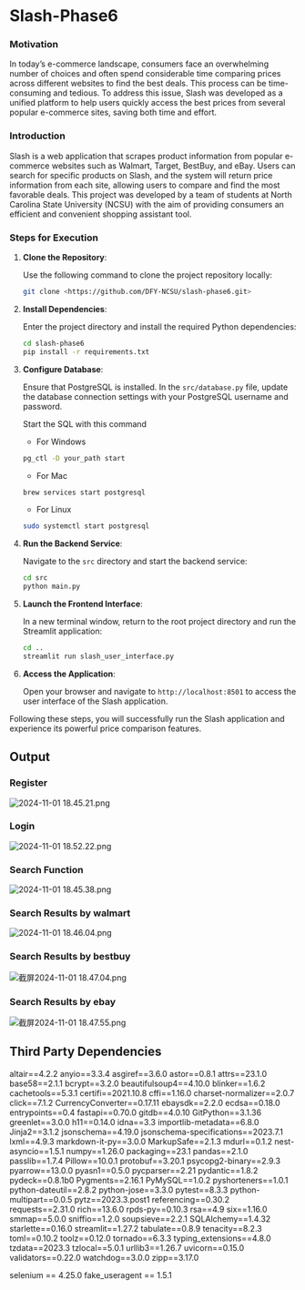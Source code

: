 # Slash-Phase6

### Motivation

In today’s e-commerce landscape, consumers face an overwhelming number of choices and often spend considerable time comparing prices across different websites to find the best deals. This process can be time-consuming and tedious. To address this issue, Slash was developed as a unified platform to help users quickly access the best prices from several popular e-commerce sites, saving both time and effort.

### Introduction

Slash is a web application that scrapes product information from popular e-commerce websites such as Walmart, Target, BestBuy, and eBay. Users can search for specific products on Slash, and the system will return price information from each site, allowing users to compare and find the most favorable deals. This project was developed by a team of students at North Carolina State University (NCSU) with the aim of providing consumers an efficient and convenient shopping assistant tool.

### Steps for Execution

1. **Clone the Repository**:
   
    Use the following command to clone the project repository locally:
    
    ```bash
    git clone <https://github.com/DFY-NCSU/slash-phase6.git>
    ```
    
2. **Install Dependencies**:
   
    Enter the project directory and install the required Python dependencies:
    
    ```bash
    cd slash-phase6
    pip install -r requirements.txt
    
    ```
    
3. **Configure Database**:
   
    Ensure that PostgreSQL is installed. In the `src/database.py` file, update the database connection settings with your PostgreSQL username and password.
    
    Start the SQL with this command
    
    - For Windows
    
    ```bash
    pg_ctl -D your_path start
    ```
    
    - For Mac
    
    ```bash
    brew services start postgresql
    ```
    
    - For Linux
    
    ```bash
    sudo systemctl start postgresql
    ```
    
4. **Run the Backend Service**:
   
    Navigate to the `src` directory and start the backend service:
    
    ```bash
    cd src
    python main.py
    ```
    
5. **Launch the Frontend Interface**:
   
    In a new terminal window, return to the root project directory and run the Streamlit application:
    
    ```bash
    cd ..
    streamlit run slash_user_interface.py
    
    ```
    
6. **Access the Application**:
   
    Open your browser and navigate to `http://localhost:8501` to access the user interface of the Slash application.
    

Following these steps, you will successfully run the Slash application and experience its powerful price comparison features.

## Output

### Register

![2024-11-01 18.45.21.png](../assets/Slash-Phase6/2024-11-01_18.45.21.png)

### Login

![2024-11-01 18.52.22.png](../assets/Slash-Phase6/2024-11-01_18.52.22.png)

### Search Function

![2024-11-01 18.45.38.png](../assets/Slash-Phase6/2024-11-01_18.45.38.png)

### Search Results by walmart

![2024-11-01 18.46.04.png](../assets/Slash-Phase6/2024-11-01_18.46.04.png)

### Search Results by bestbuy

![截屏2024-11-01 18.47.04.png](../assets/Slash-Phase6/2024-11-01_18.47.04.png)

### Search Results by ebay

![截屏2024-11-01 18.47.55.png](../assets/Slash-Phase6/2024-11-01_18.47.55.png)

## Third Party Dependencies

altair==4.2.2
anyio==3.3.4
asgiref==3.6.0
astor==0.8.1
attrs==23.1.0
base58==2.1.1
bcrypt==3.2.0
beautifulsoup4==4.10.0
blinker==1.6.2
cachetools==5.3.1
certifi==2021.10.8
cffi==1.16.0
charset-normalizer==2.0.7
click==7.1.2
CurrencyConverter==0.17.11
ebaysdk==2.2.0
ecdsa==0.18.0
entrypoints==0.4
fastapi==0.70.0
gitdb==4.0.10
GitPython==3.1.36
greenlet==3.0.0
h11==0.14.0
idna==3.3
importlib-metadata==6.8.0
Jinja2==3.1.2
jsonschema==4.19.0
jsonschema-specifications==2023.7.1
lxml==4.9.3
markdown-it-py==3.0.0
MarkupSafe==2.1.3
mdurl==0.1.2
nest-asyncio==1.5.1
numpy==1.26.0
packaging==23.1
pandas==2.1.0
passlib==1.7.4
Pillow==10.0.1
protobuf==3.20.1
psycopg2-binary==2.9.3
pyarrow==13.0.0
pyasn1==0.5.0
pycparser==2.21
pydantic==1.8.2
pydeck==0.8.1b0
Pygments==2.16.1
PyMySQL==1.0.2
pyshorteners==1.0.1
python-dateutil==2.8.2
python-jose==3.3.0
pytest==8.3.3
python-multipart==0.0.5
pytz==2023.3.post1
referencing==0.30.2
requests==2.31.0
rich==13.6.0
rpds-py==0.10.3
rsa==4.9
six==1.16.0
smmap==5.0.0
sniffio==1.2.0
soupsieve==2.2.1
SQLAlchemy==1.4.32
starlette==0.16.0
streamlit==1.27.2
tabulate==0.8.9
tenacity==8.2.3
toml==0.10.2
toolz==0.12.0
tornado==6.3.3
typing_extensions==4.8.0
tzdata==2023.3
tzlocal==5.0.1
urllib3==1.26.7
uvicorn==0.15.0
validators==0.22.0
watchdog==3.0.0
zipp==3.17.0

selenium == 4.25.0
fake_useragent == 1.5.1